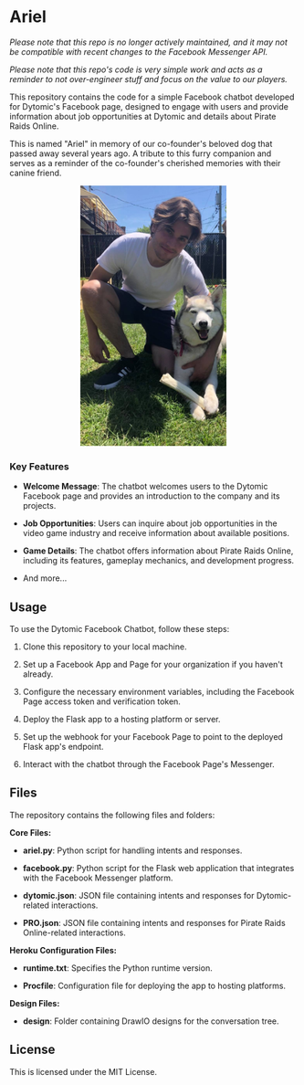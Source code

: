# Ariel

_Please note that this repo is no longer actively maintained, and it may not be compatible with recent changes to the Facebook Messenger API._

_Please note that this repo's code is very simple work and acts as a reminder to not over-engineer stuff and focus on the value to our players._

This repository contains the code for a simple Facebook chatbot developed for Dytomic's Facebook page, designed to engage with users and provide information about job opportunities at Dytomic and details about Pirate Raids Online.

This is named "Ariel" in memory of our co-founder's beloved dog that passed away several years ago. A tribute to this furry companion and serves as a reminder of the co-founder's cherished memories with their canine friend.

<p align="center">
  <img src="./ariel.jpg" width=256 />
</p>

### Key Features

- **Welcome Message**: The chatbot welcomes users to the Dytomic Facebook page and provides an introduction to the company and its projects.

- **Job Opportunities**: Users can inquire about job opportunities in the video game industry and receive information about available positions.

- **Game Details**: The chatbot offers information about Pirate Raids Online, including its features, gameplay mechanics, and development progress.

- And more...
  
## Usage

To use the Dytomic Facebook Chatbot, follow these steps:

1. Clone this repository to your local machine.

2. Set up a Facebook App and Page for your organization if you haven't already.

3. Configure the necessary environment variables, including the Facebook Page access token and verification token.

4. Deploy the Flask app to a hosting platform or server.

5. Set up the webhook for your Facebook Page to point to the deployed Flask app's endpoint.

6. Interact with the chatbot through the Facebook Page's Messenger.

## Files

The repository contains the following files and folders:

**Core Files:**

- **ariel.py**: Python script for handling intents and responses.

- **facebook.py**: Python script for the Flask web application that integrates with the Facebook Messenger platform.

- **dytomic.json**: JSON file containing intents and responses for Dytomic-related interactions.

- **PRO.json**: JSON file containing intents and responses for Pirate Raids Online-related interactions.

**Heroku Configuration Files:**

- **runtime.txt**: Specifies the Python runtime version.

- **Procfile**: Configuration file for deploying the app to hosting platforms.

**Design Files:**

- **design**: Folder containing DrawIO designs for the conversation tree.

## License

This is licensed under the MIT License.
